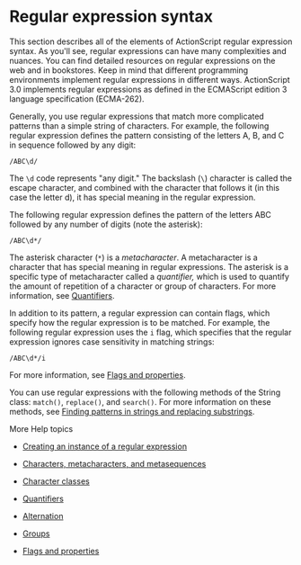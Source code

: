 # Regular expression syntax

This section describes all of the elements of ActionScript regular expression
syntax. As you'll see, regular expressions can have many complexities and
nuances. You can find detailed resources on regular expressions on the web and
in bookstores. Keep in mind that different programming environments implement
regular expressions in different ways. ActionScript 3.0 implements regular
expressions as defined in the ECMAScript edition 3 language specification
(ECMA-262).

Generally, you use regular expressions that match more complicated patterns than
a simple string of characters. For example, the following regular expression
defines the pattern consisting of the letters A, B, and C in sequence followed
by any digit:

    /ABC\d/

The `\d` code represents "any digit." The backslash (`\`) character is called
the escape character, and combined with the character that follows it (in this
case the letter d), it has special meaning in the regular expression.

The following regular expression defines the pattern of the letters ABC followed
by any number of digits (note the asterisk):

    /ABC\d*/

The asterisk character (`*`) is a _metacharacter_. A metacharacter is a
character that has special meaning in regular expressions. The asterisk is a
specific type of metacharacter called a _quantifier,_ which is used to quantify
the amount of repetition of a character or group of characters. For more
information, see [Quantifiers](./quantifiers.md).

In addition to its pattern, a regular expression can contain flags, which
specify how the regular expression is to be matched. For example, the following
regular expression uses the `i` flag, which specifies that the regular
expression ignores case sensitivity in matching strings:

    /ABC\d*/i

For more information, see [Flags and properties](./flags-and-properties.md).

You can use regular expressions with the following methods of the String class:
`match()`, `replace()`, and `search()`. For more information on these methods,
see
[Finding patterns in strings and replacing substrings](../../working-with-strings/finding-substrings-and-patterns-in-strings.md).

More Help topics

- [Creating an instance of a regular expression](./creating-an-instance-of-a-regular-expression.md)

- [Characters, metacharacters, and metasequences](./characters-metacharacters-and-metasequences.md)

- [Character classes](./character-classes.md)

- [Quantifiers](./quantifiers.md)

- [Alternation](./alternation.md)

- [Groups](./groups.md)

- [Flags and properties](./flags-and-properties.md)

